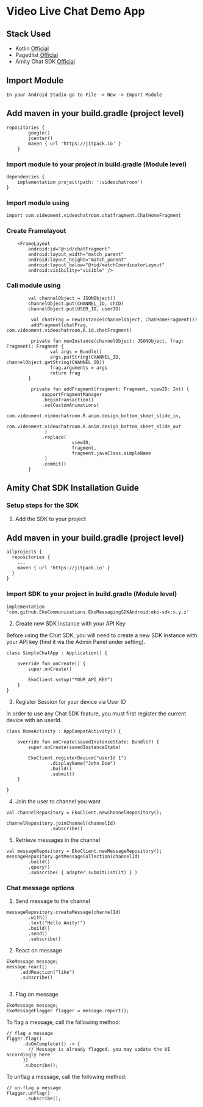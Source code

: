 # Video Live Chat Demo App
## Stack Used
- Kotlin [Official](https://kotlinlang.org/)
- Pagedlist [Official](https://developer.android.com/reference/android/arch/paging/PagedList)
- Amity Chat SDK [Official](https://docs.amity.co/chat/android) 

## Import Module
```
In your Android Studio go to File -> New -> Import Module
```

## Add maven in your build.gradle (project level)
```
repositories {
        google()
        jcenter()
        maven { url 'https://jitpack.io' }
    }
```

### Import module to your project in build.gradle (Module level)

```
dependencies {
    implementation project(path: ':videochatroom')
}
```
### Import module using

```
import com.videoment.videochatroom.chatfragment.ChatHomeFragment

```

### Create Framelayout

```
    <FrameLayout
        android:id="@+id/chatFragment"
        android:layout_width="match_parent"
        android:layout_height="match_parent"
        android:layout_below="@+id/matchCoordinatorLayout"
        android:visibility="visible" />

```

### Call module using

```
        val channelObject = JSONObject()
        channelObject.put(CHANNEL_ID, chID)
        channelObject.put(USER_ID, userID)
            
         val chatFrag = newInstance(channelObject, ChatHomeFragment())
         addFragment(chatFrag, com.videoment.videochatroom.R.id.chatFragment)
         
         private fun newInstance(channelObject: JSONObject, frag: Fragment): Fragment {
                val args = Bundle()
                args.putString(CHANNEL_ID, channelObject.getString(CHANNEL_ID))
                frag.arguments = args
                return frag
        }        
            
         private fun addFragment(fragment: Fragment, viewID: Int) {
             supportFragmentManager
             .beginTransaction()
             .setCustomAnimations(
                        com.videoment.videochatroom.R.anim.design_bottom_sheet_slide_in,
                        com.videoment.videochatroom.R.anim.design_bottom_sheet_slide_out
              )
             .replace(
                        viewID,
                        fragment,
                        fragment.javaClass.simpleName
              )
             .commit()
        }
```

## Amity Chat SDK Installation Guide
### Setup steps for the SDK 
1. Add the SDK to your project

## Add maven in your build.gradle (project level)
```
allprojects {
  repositories {
    ...
    maven { url 'https://jitpack.io' }
  }
}
```

### Import SDK to your project in build.gradle (Module level)
```
implementation 'com.github.EkoCommunications.EkoMessagingSDKAndroid:eko-sdk:x.y.z'
```

2. Create new SDK Instance with your API Key

Before using the Chat SDK, you will need to create a new SDK instance with your API key (find it via the Admin Panel under setting).
```
class SimpleChatApp : Application() {

    override fun onCreate() {
        super.onCreate()

        EkoClient.setup("YOUR_API_KEY")
    }
}
```

3. Register Session for your device via User ID

In order to use any Chat SDK feature, you must first register the current device with an userId.
```
class HomeActivity : AppCompatActivity() {

    override fun onCreate(savedInstanceState: Bundle?) {
        super.onCreate(savedInstanceState)

        EkoClient.registerDevice("userId 1")
                .displayName("John Doe")
                .build()
                .submit()
    }

}
```

4. Join the user to channel you want

```
val channelRepository = EkoClient.newChannelRepository();

channelRepository.joinChannel(channelId)
                .subscribe()
```

5. Retrieve messages in the channel

```
val messageRepository = EkoClient.newMessageRepository();
messageRepository.getMessageCollection(channelId)
        .build()
        .query()
        .subscribe( { adapter.submitList(it) } )
```

### Chat message options
1. Send message to the channel

```
messageRepository.createMessage(channelId)
        .with()
        .text("Hello Amity!")
        .build()
        .send()
        .subscribe()
```

2. React on message

```
EkoMessage message;
message.react()
     .addReaction("like")
     .subscribe()
     
```
3. Flag on message
```
EkoMessage message;
EkoMessageFlagger flagger = message.report();

```
To flag a message, call the following method:
```
// flag a message
flgger.flag()
      .doOnComplete(() -> {
        // Message is already flagged. you may update the UI accordingly here
      })
      .subscribe();
```

To unflag a message, call the following method:
```
// un-flag a message
flagger.unflag()
       .subscribe();
```
